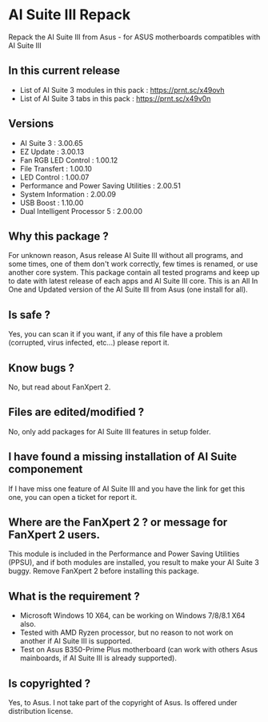 # AI Suite III Repack
Repack the AI Suite III from Asus - for ASUS motherboards compatibles with AI Suite III

## In this current release
- List of AI Suite 3 modules in this pack : https://prnt.sc/x49ovh
- List of AI Suite 3 tabs in this pack : https://prnt.sc/x49v0n
 
## Versions
- AI Suite 3 : 3.00.65 
- EZ Update : 3.00.13
- Fan RGB LED Control : 1.00.12
- File Transfert : 1.00.10
- LED Control : 1.00.07
- Performance and Power Saving Utilities : 2.00.51
- System Information : 2.00.09
- USB Boost : 1.10.00
- Dual Intelligent Processor 5 : 2.00.00
 
## Why this package ?
For unknown reason, Asus release AI Suite III without all programs, and some times, one of them don't work correctly, few times is renamed, or use another core system. This package contain all tested programs and keep up to date with latest release of each apps and AI Suite III core. This is an All In One and Updated version of the AI Suite III from Asus (one install for all).

## Is safe ?
Yes, you can scan it if you want, if any of this file have a problem (corrupted, virus infected, etc...) please report it.

## Know bugs ?
No, but read about FanXpert 2.

## Files are edited/modified ?
No, only add packages for AI Suite III features in setup folder.

## I have found a missing installation of AI Suite componement
If I have miss one feature of AI Suite III and you have the link for get this one, you can open a ticket for report it.

## Where are the FanXpert 2 ? or message for FanXpert 2 users.
This module is included in the Performance and Power Saving Utilities (PPSU), and if both modules are installed, you result to make your AI Suite 3 buggy. Remove FanXpert 2 before installing this package.

## What is the requirement ?
* Microsoft Windows 10 X64, can be working on Windows 7/8/8.1 X64 also.
* Tested with AMD Ryzen processor, but no reason to not work on another if AI Suite III is supported.
* Test on Asus B350-Prime Plus motherboard (can work with others Asus mainboards, if AI Suite III is already supported).

## Is copyrighted ?
Yes, to Asus. I not take part of the copyright of Asus. Is offered under distribution license.
